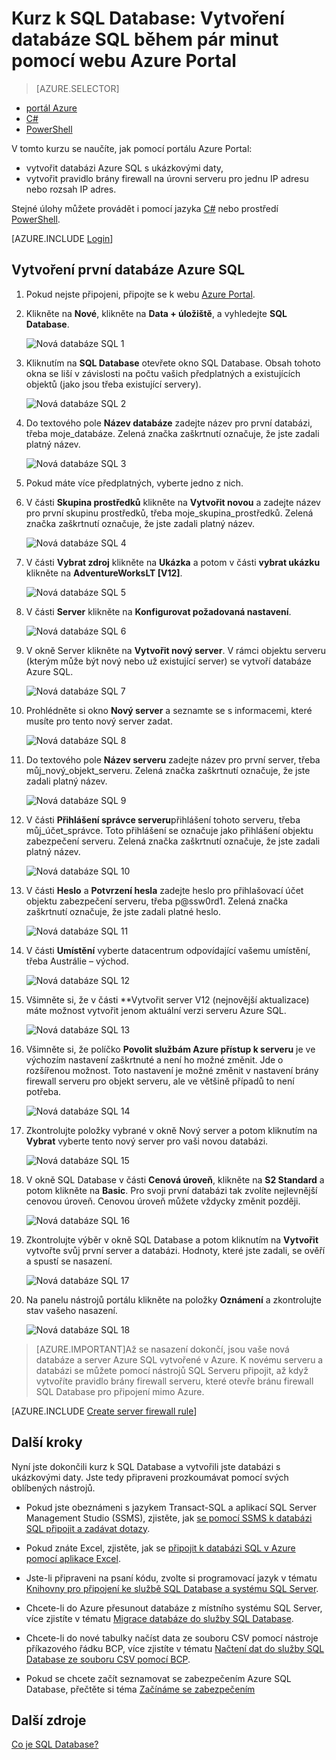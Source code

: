 <properties
    pageTitle="Kurz k SQL Database: Vytvoření databáze SQL | Microsoft Azure"
    description="Zjistěte, jak nastavit logický server služby SQL Database, pravidlo brány firewall serveru, databáze SQL a ukázková data. Zjistíte také, jak se připojit pomocí nástrojů klienta, konfigurovat uživatele a nastavit pravidlo brány firewall databáze."
    keywords="kurz k sql database, vytvoření databáze sql"
    services="sql-database"
    documentationCenter=""
    authors="CarlRabeler"
    manager="jhubbard"
    editor=""/>


<tags
    ms.service="sql-database"
    ms.workload="data-management"
    ms.tgt_pltfrm="na"
    ms.devlang="na"
    ms.topic="hero-article"
    ms.date="09/07/2016"
    ms.author="carlrab"/>



# Kurz k SQL Database: Vytvoření databáze SQL během pár minut pomocí webu Azure Portal

> [AZURE.SELECTOR]
- [portál Azure](sql-database-get-started.md)
- [C#](sql-database-get-started-csharp.md)
- [PowerShell](sql-database-get-started-powershell.md)

V tomto kurzu se naučíte, jak pomocí portálu Azure Portal:

- vytvořit databázi Azure SQL s ukázkovými daty,
- vytvořit pravidlo brány firewall na úrovni serveru pro jednu IP adresu nebo rozsah IP adres.

Stejné úlohy můžete provádět i pomocí jazyka [C#](sql-database-get-started-csharp.md) nebo prostředí [PowerShell](sql-database-get-started-powershell.md).

[AZURE.INCLUDE [Login](../../includes/azure-getting-started-portal-login.md)]

<a name="create-logical-server-bk"></a>

## Vytvoření první databáze Azure SQL 

1. Pokud nejste připojeni, připojte se k webu [Azure Portal](http://portal.azure.com).
2. Klikněte na **Nové**, klikněte na **Data + úložiště**, a vyhledejte **SQL Database**.

    ![Nová databáze SQL 1](./media/sql-database-get-started/sql-database-new-database-1.png)

3. Kliknutím na **SQL Database** otevřete okno SQL Database. Obsah tohoto okna se liší v závislosti na počtu vašich předplatných a existujících objektů (jako jsou třeba existující servery).

    ![Nová databáze SQL 2](./media/sql-database-get-started/sql-database-new-database-2.png)

4. Do textového pole **Název databáze** zadejte název pro první databázi, třeba moje_databáze. Zelená značka zaškrtnutí označuje, že jste zadali platný název.

    ![Nová databáze SQL 3](./media/sql-database-get-started/sql-database-new-database-3.png)

5. Pokud máte více předplatných, vyberte jedno z nich.
6. V části **Skupina prostředků** klikněte na **Vytvořit novou** a zadejte název pro první skupinu prostředků, třeba moje_skupina_prostředků. Zelená značka zaškrtnutí označuje, že jste zadali platný název.

    ![Nová databáze SQL 4](./media/sql-database-get-started/sql-database-new-database-4.png)

7. V části **Vybrat zdroj** klikněte na **Ukázka** a potom v části **vybrat ukázku** klikněte na **AdventureWorksLT [V12]**.

    ![Nová databáze SQL 5](./media/sql-database-get-started/sql-database-new-database-5.png)

8. V části **Server** klikněte na **Konfigurovat požadovaná nastavení**.

    ![Nová databáze SQL 6](./media/sql-database-get-started/sql-database-new-database-6.png)

9. V okně Server klikněte na **Vytvořit nový server**. V rámci objektu serveru (kterým může být nový nebo už existující server) se vytvoří databáze Azure SQL.

    ![Nová databáze SQL 7](./media/sql-database-get-started/sql-database-new-database-7.png)

10. Prohlédněte si okno **Nový server** a seznamte se s informacemi, které musíte pro tento nový server zadat.

    ![Nová databáze SQL 8](./media/sql-database-get-started/sql-database-new-database-8.png)

11. Do textového pole **Název serveru** zadejte název pro první server, třeba můj_nový_objekt_serveru. Zelená značka zaškrtnutí označuje, že jste zadali platný název.

    ![Nová databáze SQL 9](./media/sql-database-get-started/sql-database-new-database-9.png)
 
12. V části **Přihlášení správce serveru**přihlášení tohoto serveru, třeba můj_účet_správce. Toto přihlášení se označuje jako přihlášení objektu zabezpečení serveru. Zelená značka zaškrtnutí označuje, že jste zadali platný název.

    ![Nová databáze SQL 10](./media/sql-database-get-started/sql-database-new-database-10.png)

13. V části **Heslo** a **Potvrzení hesla** zadejte heslo pro přihlašovací účet objektu zabezpečení serveru, třeba p@ssw0rd1. Zelená značka zaškrtnutí označuje, že jste zadali platné heslo.

    ![Nová databáze SQL 11](./media/sql-database-get-started/sql-database-new-database-11.png)
 
14. V části **Umístění** vyberte datacentrum odpovídající vašemu umístění, třeba Austrálie – východ.

    ![Nová databáze SQL 12](./media/sql-database-get-started/sql-database-new-database-12.png)

15. Všimněte si, že v části **Vytvořit server V12 (nejnovější aktualizace) máte možnost vytvořit jenom aktuální verzi serveru Azure SQL.

    ![Nová databáze SQL 13](./media/sql-database-get-started/sql-database-new-database-13.png)

16. Všimněte si, že políčko **Povolit službám Azure přístup k serveru** je ve výchozím nastavení zaškrtnuté a není ho možné změnit. Jde o rozšířenou možnost. Toto nastavení je možné změnit v nastavení brány firewall serveru pro objekt serveru, ale ve většině případů to není potřeba.

    ![Nová databáze SQL 14](./media/sql-database-get-started/sql-database-new-database-14.png)

17. Zkontrolujte položky vybrané v okně Nový server a potom kliknutím na **Vybrat** vyberte tento nový server pro vaši novou databázi.

    ![Nová databáze SQL 15](./media/sql-database-get-started/sql-database-new-database-15.png)

18. V okně SQL Database v části **Cenová úroveň**, klikněte na **S2 Standard** a potom klikněte na **Basic**. Pro svoji první databázi tak zvolíte nejlevnější cenovou úroveň. Cenovou úroveň můžete vždycky změnit později.

    ![Nová databáze SQL 16](./media/sql-database-get-started/sql-database-new-database-16.png)

19. Zkontrolujte výběr v okně SQL Database a potom kliknutím na **Vytvořit** vytvořte svůj první server a databázi. Hodnoty, které jste zadali, se ověří a spustí se nasazení.

    ![Nová databáze SQL 17](./media/sql-database-get-started/sql-database-new-database-17.png)

20. Na panelu nástrojů portálu klikněte na položky **Oznámení** a zkontrolujte stav vašeho nasazení.

    ![Nová databáze SQL 18](./media/sql-database-get-started/sql-database-new-database-18.png)

>[AZURE.IMPORTANT]Až se nasazení dokončí, jsou vaše nová databáze a server Azure SQL vytvořené v Azure. K novému serveru a databázi se můžete pomocí nástrojů SQL Serveru připojit, až když vytvoříte pravidlo brány firewall serveru, které otevře bránu firewall SQL Database pro připojení mimo Azure.

[AZURE.INCLUDE [Create server firewall rule](../../includes/sql-database-create-new-server-firewall-portal.md)]

## Další kroky
Nyní jste dokončili kurz k SQL Database a vytvořili jste databázi s ukázkovými daty. Jste tedy připraveni prozkoumávat pomocí svých oblíbených nástrojů.

- Pokud jste obeznámeni s jazykem Transact-SQL a aplikací SQL Server Management Studio (SSMS), zjistěte, jak [se pomocí SSMS k databázi SQL připojit a zadávat dotazy](sql-database-connect-query-ssms.md).

- Pokud znáte Excel, zjistěte, jak se [připojit k databázi SQL v Azure pomocí aplikace Excel](sql-database-connect-excel.md).

- Jste-li připraveni na psaní kódu, zvolte si programovací jazyk v tématu [Knihovny pro připojení ke službě SQL Database a systému SQL Server](sql-database-libraries.md).

- Chcete-li do Azure přesunout databáze z místního systému SQL Server, více zjistíte v tématu [Migrace databáze do služby SQL Database](sql-database-cloud-migrate.md).

- Chcete-li do nové tabulky načíst data ze souboru CSV pomocí nástroje příkazového řádku BCP, více zjistíte v tématu [Načtení dat do služby SQL Database ze souboru CSV pomocí BCP](sql-database-load-from-csv-with-bcp.md).

- Pokud se chcete začít seznamovat se zabezpečením Azure SQL Database, přečtěte si téma [Začínáme se zabezpečením](sql-database-get-started-security.md)


## Další zdroje

[Co je SQL Database?](sql-database-technical-overview.md)



<!--HONumber=Sep16_HO3-->


